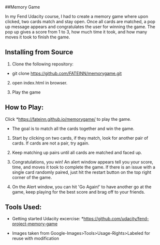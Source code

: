 ##Memory Game

In my Fend Udacity course, I had to create a memory game where upon clicked, two cards match and stay open. Once all cards are matched, a pop up message appears and congratulates the user for winning the game. The pop up gives a score from 1 to 3, how much time it took, and how many moves it took to finish the game. 


## Installing from Source

1. Clone the following repository: 
  * git clone https://github.com/FATEINN/memorygame.git

2. open index.html in browser.

3. Play the game

## How to Play:

Click  *https://fateinn.github.io/memorygame/ to play the game.

* The goal is to match all the cards together and win the game.

1. Start by clicking on two cards, if they match, look for another pair of cards. If cards are not a pair, try again.

2. Keep matching up pairs until all cards are matched and faced up. 

3. Congratulations, you win! An alert window appears tell you your score, time, and moves it took to complete the game. If there is an issue with a single card randomly paired, just hit the restart button on the top right corner of the game. 

4. On the Alert window, you can hit 'Go Again!' to have another go at the game, keep playing for the best score and brag off to your friends.

## Tools Used: 

* Getting started Udacity excercise: 
   *https://github.com/udacity/fend-project-memory-game

* Images taken from Google-Images>Tools>Usage-Rights>Labeled for reuse with modification

